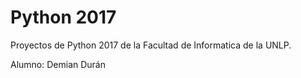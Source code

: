 # Python 2017
Proyectos de Python 2017 de la Facultad de Informatica de la UNLP.

Alumno: Demian Durán
